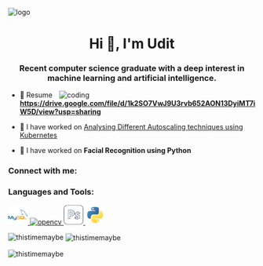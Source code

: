 ![logo](https://github.com/ThisTimeMaybe/Udit/blob/main/anime%20computer%20gif%202.gif)
<h1 align="center">Hi 👋, I'm Udit</h1>
<h3 align="center">Recent computer science graduate with a deep interest in machine learning and artificial intelligence.</h3>

<img align="right" alt="coding" width="400" src="https://i.pinimg.com/originals/ab/1a/fe/ab1afebb2fe63ede8210d53253269e52.gif">

- 🌱 Resume **https://drive.google.com/file/d/1k2SO7VwJ9U3rvb652AON13DyiMT7iW5D/view?usp=sharing**

- 👯 I have worked on [Analysing Different Autoscaling techniques using Kubernetes](https://drive.google.com/drive/folders/1SgHQo-hgeM79HKIqNxjfOzBdNli_9dwQ)

- 🤝 I have worked on **Facial Recognition using Python**

<h3 align="left">Connect with me:</h3>
<p align="left">
</p>

<h3 align="left">Languages and Tools:</h3>
<p align="left"> <a href="https://www.mysql.com/" target="_blank" rel="noreferrer"> <img src="https://raw.githubusercontent.com/devicons/devicon/master/icons/mysql/mysql-original-wordmark.svg" alt="mysql" width="40" height="40"/> </a> <a href="https://opencv.org/" target="_blank" rel="noreferrer"> <img src="https://www.vectorlogo.zone/logos/opencv/opencv-icon.svg" alt="opencv" width="40" height="40"/> </a> <a href="https://www.photoshop.com/en" target="_blank" rel="noreferrer"> <img src="https://raw.githubusercontent.com/devicons/devicon/master/icons/photoshop/photoshop-line.svg" alt="photoshop" width="40" height="40"/> </a> <a href="https://www.python.org" target="_blank" rel="noreferrer"> <img src="https://raw.githubusercontent.com/devicons/devicon/master/icons/python/python-original.svg" alt="python" width="40" height="40"/> </a> </p>

<p><img align="left" src="https://github-readme-stats.vercel.app/api/top-langs?username=thistimemaybe&show_icons=true&locale=en&layout=compact" alt="thistimemaybe" /></p>

<p>&nbsp;<img align="center" src="https://github-readme-stats.vercel.app/api?username=thistimemaybe&show_icons=true&locale=en" alt="thistimemaybe" /></p>

<p><img align="center" src="https://github-readme-streak-stats.herokuapp.com/?user=thistimemaybe&" alt="thistimemaybe" /></p>

